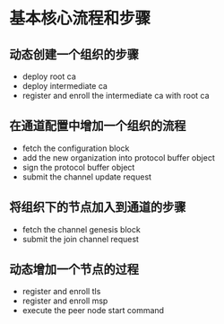# 基本核心流程和步骤

## 动态创建一个组织的步骤

- deploy root ca
- deploy intermediate ca 
- register and enroll the intermediate ca with root ca

## 在通道配置中增加一个组织的流程

- fetch the configuration block
- add the new organization into protocol buffer object
- sign the protocol buffer object
- submit the channel update request

## 将组织下的节点加入到通道的步骤

- fetch the channel genesis block
- submit the join channel request

## 动态增加一个节点的过程

- register and enroll tls
- register and enroll msp
- execute the peer node start command